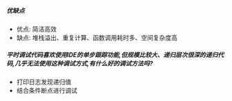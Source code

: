 ##### 优缺点
- 优点: 简洁高效
- 缺点: 堆栈溢出、重复计算、函数调用耗时多、空间复杂度高


##### 平时调试代码喜欢使用IDE的单步跟踪功能,但规模比较大、递归层次很深的递归代码,几乎无法使用这种调试方式,有什么好的调试方法吗?
- 打印日志发现递归值
- 结合条件断点进行调试
